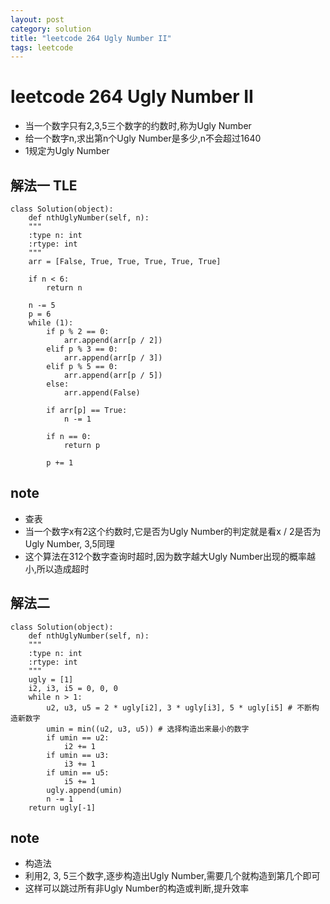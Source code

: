 ```yaml
---
layout: post
category: solution
title: "leetcode 264 Ugly Number II"
tags: leetcode
---
```


# leetcode 264 Ugly Number II

* 当一个数字只有2,3,5三个数字的约数时,称为Ugly Number
* 给一个数字n,求出第n个Ugly Number是多少,n不会超过1640
* 1规定为Ugly Number

## 解法一 TLE
```
class Solution(object):
    def nthUglyNumber(self, n):
    """
    :type n: int
    :rtype: int
    """
    arr = [False, True, True, True, True, True]
                                   
    if n < 6:
        return n
                                                
    n -= 5
    p = 6
    while (1):
        if p % 2 == 0:
            arr.append(arr[p / 2])
        elif p % 3 == 0:
            arr.append(arr[p / 3])
        elif p % 5 == 0:
            arr.append(arr[p / 5])
        else:
            arr.append(False)

        if arr[p] == True:
            n -= 1

        if n == 0: 
            return p

        p += 1
```

## note
* 查表
* 当一个数字x有2这个约数时,它是否为Ugly Number的判定就是看x / 2是否为Ugly Number, 3,5同理
* 这个算法在312个数字查询时超时,因为数字越大Ugly Number出现的概率越小,所以造成超时

## 解法二
```
class Solution(object):
    def nthUglyNumber(self, n):
    """
    :type n: int
    :rtype: int
    """
    ugly = [1]
    i2, i3, i5 = 0, 0, 0
    while n > 1:
        u2, u3, u5 = 2 * ugly[i2], 3 * ugly[i3], 5 * ugly[i5] # 不断构造新数字
        umin = min((u2, u3, u5)) # 选择构造出来最小的数字
        if umin == u2:
            i2 += 1
        if umin == u3:
            i3 += 1
        if umin == u5:
            i5 += 1
        ugly.append(umin)
        n -= 1
    return ugly[-1]
```

## note
* 构造法
* 利用2, 3, 5三个数字,逐步构造出Ugly Number,需要几个就构造到第几个即可
* 这样可以跳过所有非Ugly Number的构造或判断,提升效率
